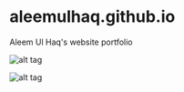 # aleemulhaq.github.io

Aleem Ul Haq's website portfolio

![alt tag](http://aleemulhaq.github.io/img/website.png)

![alt tag](http://aleemulhaq.github.io/img/website_scroll.png)